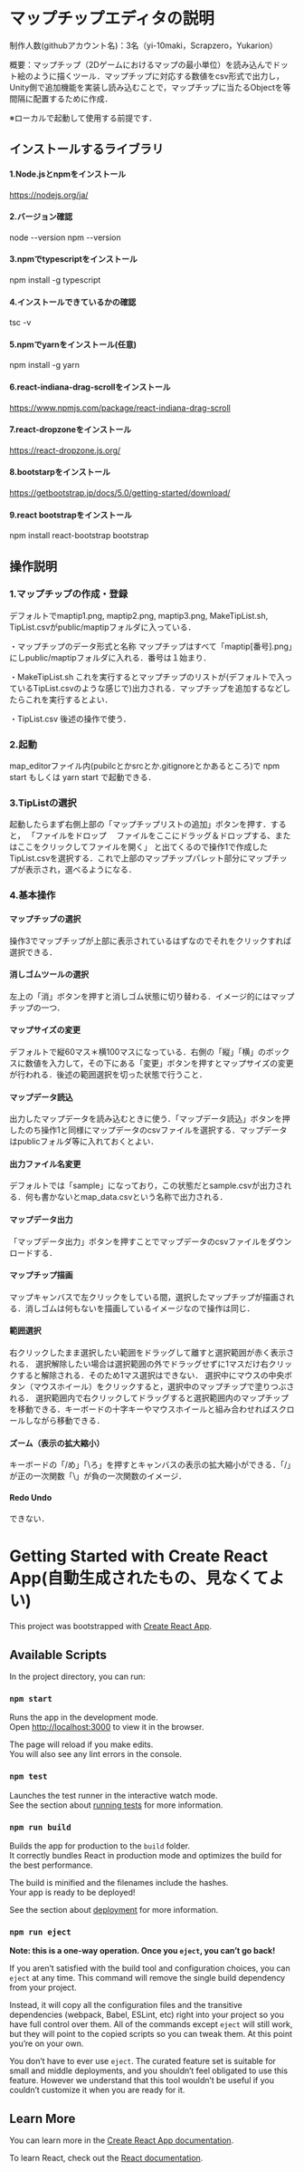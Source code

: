 # マップチップエディタの説明

制作人数(githubアカウント名)：3名（yi-10maki，Scrapzero，Yukarion）

概要：マップチップ（2Dゲームにおけるマップの最小単位）を読み込んでドット絵のように描くツール．マップチップに対応する数値をcsv形式で出力し，Unity側で追加機能を実装し読み込むことで，マップチップに当たるObjectを等間隔に配置するために作成．

※ローカルで起動して使用する前提です．

## インストールするライブラリ

#### 1.Node.jsとnpmをインストール
https://nodejs.org/ja/

#### 2.バージョン確認
node --version
npm --version

#### 3.npmでtypescriptをインストール
npm install -g typescript

#### 4.インストールできているかの確認
tsc -v

#### 5.npmでyarnをインストール(任意)
npm install -g yarn

#### 6.react-indiana-drag-scrollをインストール
https://www.npmjs.com/package/react-indiana-drag-scroll

#### 7.react-dropzoneをインストール
https://react-dropzone.js.org/

#### 8.bootstarpをインストール
https://getbootstrap.jp/docs/5.0/getting-started/download/

#### 9.react bootstrapをインストール
npm install react-bootstrap bootstrap


## 操作説明
### 1.マップチップの作成・登録
デフォルトでmaptip1.png, maptip2.png, maptip3.png, MakeTipList.sh, TipList.csvがpublic/maptipフォルダに入っている．

・マップチップのデータ形式と名称
マップチップはすべて「maptip[番号].png」にしpublic/maptipフォルダに入れる．番号は１始まり．

・MakeTipList.sh
これを実行するとマップチップのリストが(デフォルトで入っているTipList.csvのような感じで)出力される．マップチップを追加するなどしたらこれを実行するとよい．

・TipList.csv
後述の操作で使う．

### 2.起動
map_editorファイル内(pubilcとかsrcとか.gitignoreとかあるところ)で
npm start
もしくは
yarn start
で起動できる．

### 3.TipListの選択
起動したらまず右側上部の「マップチップリストの追加」ボタンを押す．すると，
「ファイルをドロップ
　ファイルをここにドラッグ＆ドロップする、またはここをクリックしてファイルを開く」
と出てくるので操作1で作成したTipList.csvを選択する．これで上部のマップチップパレット部分にマップチップが表示され，選べるようになる．

### 4.基本操作

#### マップチップの選択
操作3でマップチップが上部に表示されているはずなのでそれをクリックすれば選択できる．

#### 消しゴムツールの選択
左上の「消」ボタンを押すと消しゴム状態に切り替わる．イメージ的にはマップチップの一つ．

#### マップサイズの変更
デフォルトで縦60マス＊横100マスになっている．右側の「縦」「横」のボックスに数値を入力して，その下にある「変更」ボタンを押すとマップサイズの変更が行われる．後述の範囲選択を切った状態で行うこと．

#### マップデータ読込
出力したマップデータを読み込むときに使う．「マップデータ読込」ボタンを押したのち操作1と同様にマップデータのcsvファイルを選択する．マップデータはpublicフォルダ等に入れておくとよい．

#### 出力ファイル名変更
デフォルトでは「sample」になっており，この状態だとsample.csvが出力される．何も書かないとmap_data.csvという名称で出力される．

#### マップデータ出力
「マップデータ出力」ボタンを押すことでマップデータのcsvファイルをダウンロードする．

#### マップチップ描画
マップキャンバスで左クリックをしている間，選択したマップチップが描画される．消しゴムは何もないを描画しているイメージなので操作は同じ．

#### 範囲選択
右クリックしたまま選択したい範囲をドラッグして離すと選択範囲が赤く表示される．
選択解除したい場合は選択範囲の外でドラッグせずに1マスだけ右クリックすると解除される．そのため1マス選択はできない．
選択中にマウスの中央ボタン（マウスホイール）をクリックすると，選択中のマップチップで塗りつぶされる．
選択範囲内で右クリックしてドラッグすると選択範囲内のマップチップを移動できる．キーボードの十字キーやマウスホイールと組み合わせればスクロールしながら移動できる．

#### ズーム（表示の拡大縮小）
キーボードの「/め」「\ろ」を押すとキャンバスの表示の拡大縮小ができる．「/」が正の一次関数「\」が負の一次関数のイメージ．

#### Redo Undo
できない．



# Getting Started with Create React App(自動生成されたもの、見なくてよい)

This project was bootstrapped with [Create React App](https://github.com/facebook/create-react-app).

## Available Scripts

In the project directory, you can run:

### `npm start`

Runs the app in the development mode.\
Open [http://localhost:3000](http://localhost:3000) to view it in the browser.

The page will reload if you make edits.\
You will also see any lint errors in the console.

### `npm test`

Launches the test runner in the interactive watch mode.\
See the section about [running tests](https://facebook.github.io/create-react-app/docs/running-tests) for more information.

### `npm run build`

Builds the app for production to the `build` folder.\
It correctly bundles React in production mode and optimizes the build for the best performance.

The build is minified and the filenames include the hashes.\
Your app is ready to be deployed!

See the section about [deployment](https://facebook.github.io/create-react-app/docs/deployment) for more information.

### `npm run eject`

**Note: this is a one-way operation. Once you `eject`, you can’t go back!**

If you aren’t satisfied with the build tool and configuration choices, you can `eject` at any time. This command will remove the single build dependency from your project.

Instead, it will copy all the configuration files and the transitive dependencies (webpack, Babel, ESLint, etc) right into your project so you have full control over them. All of the commands except `eject` will still work, but they will point to the copied scripts so you can tweak them. At this point you’re on your own.

You don’t have to ever use `eject`. The curated feature set is suitable for small and middle deployments, and you shouldn’t feel obligated to use this feature. However we understand that this tool wouldn’t be useful if you couldn’t customize it when you are ready for it.

## Learn More

You can learn more in the [Create React App documentation](https://facebook.github.io/create-react-app/docs/getting-started).

To learn React, check out the [React documentation](https://reactjs.org/).
